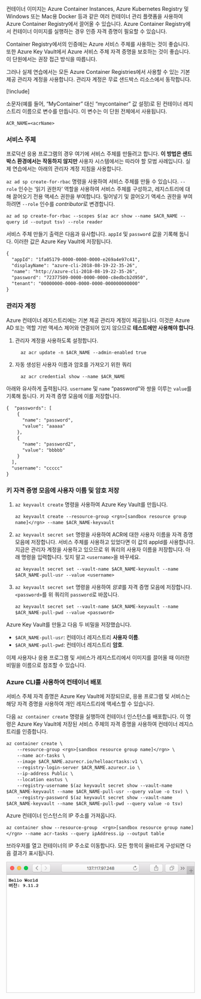 컨테이너 이미지는 Azure Container Instances, Azure Kubernetes Registry 및 Windows 또는 Mac용 Docker 등과 같은 여러 컨테이너 관리 플랫폼을 사용하여 Azure Container Registry에서 끌어올 수 있습니다. Azure Container Registry에서 컨테이너 이미지를 실행하는 경우 인증 자격 증명이 필요할 수 있습니다. 

Container Registry에서의 인증에는 Azure 서비스 주체를 사용하는 것이 좋습니다. 또한 Azure Key Vault에서 Azure 서비스 주체 자격 증명을 보호하는 것이 좋습니다. 이 단원에서는 권장 접근 방식을 따릅니다.

그러나 실제 연습에서는 모든 Azure Container Registries에서 사용할 수 있는 기본 제공 관리자 계정을 사용합니다. 관리자 계정은 무료 샌드박스 리소스에서 동작합니다.

<!-- Activate the sandbox -->
[!include[](../../../includes/azure-sandbox-activate.md)]

소문자(예를 들어, “MyContainer” 대신 “mycontainer” 값 설정)로 된 컨테이너 레지스트리 이름으로 변수를 만듭니다. 이 변수는 이 단원 전체에서 사용됩니다.

```azurecli
ACR_NAME=<acrName>
```

### <a name="service-principal"></a>서비스 주체

프로덕션 응용 프로그램의 경우 여기에 서비스 주체를 만들려고 합니다. **이 방법은 샌드박스 환경에서는 작동하지 않지만** 사용자 시스템에서는 따라야 할 모범 사례입니다. 실제 연습에서는 아래의 관리자 계정 지침을 사용합니다.

`az ad sp create-for-rbac` 명령을 사용하여 서비스 주체를 만들 수 있습니다. `--role` 인수는 ‘읽기 권한자’ 역할을 사용하여 서비스 주체를 구성하고, 레지스트리에 대해 끌어오기 전용 액세스 권한을 부여합니다. 밀어넣기 및 끌어오기 액세스 권한을 부여하려면 `--role` 인수를 *contributor*로 변경합니다.

```azurecli
az ad sp create-for-rbac --scopes $(az acr show --name $ACR_NAME --query id --output tsv) --role reader
```

서비스 주체 만들기 출력은 다음과 유사합니다. `appId` 및 `password` 값을 기록해 둡니다. 이러한 값은 Azure Key Vault에 저장됩니다.

```output
{
  "appId": "1fa05179-0000-0000-0000-e269a4e97c41",
  "displayName": "azure-cli-2018-08-19-22-35-26",
  "name": "http://azure-cli-2018-08-19-22-35-26",
  "password": "72377509-0000-0000-0000-c8edbcb2d950",
  "tenant": "00000000-0000-0000-0000-000000000000"
}
```

### <a name="admin-account"></a>관리자 계정

Azure 컨테이너 레지스트리에는 기본 제공 관리자 계정이 제공됩니다. 이것은 Azure AD 또는 역할 기반 액세스 제어와 연결되어 있지 않으므로 **테스트에만 사용해야 합니다**. 

1. 관리자 계정을 사용하도록 설정합니다.
    ```azurecli
      az acr update -n $ACR_NAME --admin-enabled true
    ```

2. 자동 생성된 사용자 이름과 암호를 가져오기 위한 쿼리

    ```azurecli
      az acr credential show --name $ACR_NAME
    ```

아래와 유사하게 출력됩니다. `username` 및 `name` “password”와 쌍을 이루는 `value`를 기록해 둡니다. 키 자격 증명 모음에 이를 저장합니다.

```output
{  "passwords": [
    {
      "name": "password",
      "value": "aaaaa"
    },
    {
      "name": "password2",
      "value": "bbbbb"
    }
  ],
  "username": "ccccc"
}
```

### <a name="save-the-username-and-password-to-the-key-vault"></a>키 자격 증명 모음에 사용자 이름 및 암호 저장

1. `az keyvault create` 명령을 사용하여 Azure Key Vault를 만듭니다.

    ```azurecli
    az keyvault create --resource-group <rgn>[sandbox resource group name]</rgn> --name $ACR_NAME-keyvault
    ```

1. `az keyvault secret set` 명령을 사용하여 ACR에 대한 사용자 이름을 자격 증명 모음에 저장합니다. 서비스 주체를 사용하고 있었다면 이 값의 appId를 사용합니다. 지금은 관리자 계정을 사용하고 있으므로 위 쿼리의 사용자 이름을 저장합니다. 아래 명령을 입력합니다. 잊지 말고 `<username>`을 바꾸세요.

    ```azurecli
    az keyvault secret set --vault-name $ACR_NAME-keyvault --name $ACR_NAME-pull-usr --value <username>
    ```

1. `az keyvault secret set` 명령을 사용하여 *암호*를 자격 증명 모음에 저장합니다. `<password>`를 위 쿼리의 `password`로 바꿉니다.

    ```azurecli
    az keyvault secret set --vault-name $ACR_NAME-keyvault --name $ACR_NAME-pull-pwd --value <password>
    ```

Azure Key Vault를 만들고 다음 두 비밀을 저장했습니다.

* `$ACR_NAME-pull-usr`: 컨테이너 레지스트리 **사용자 이름**.
* `$ACR_NAME-pull-pwd`: 컨테이너 레지스트리 **암호**.

이제 사용자나 응용 프로그램 및 서비스가 레지스트리에서 이미지를 끌어올 때 이러한 비밀을 이름으로 참조할 수 있습니다.

### <a name="deploy-a-container-with-azure-cli"></a>Azure CLI를 사용하여 컨테이너 배포

서비스 주체 자격 증명은 Azure Key Vault에 저장되므로, 응용 프로그램 및 서비스는 해당 자격 증명을 사용하여 개인 레지스트리에 액세스할 수 있습니다.

다음 `az container create` 명령을 실행하여 컨테이너 인스턴스를 배포합니다. 이 명령은 Azure Key Vault에 저장된 서비스 주체의 자격 증명을 사용하여 컨테이너 레지스트리를 인증합니다.

```azurecli
az container create \
    --resource-group <rgn>[sandbox resource group name]</rgn> \
    --name acr-tasks \
    --image $ACR_NAME.azurecr.io/helloacrtasks:v1 \
    --registry-login-server $ACR_NAME.azurecr.io \
    --ip-address Public \
    --location eastus \
    --registry-username $(az keyvault secret show --vault-name $ACR_NAME-keyvault --name $ACR_NAME-pull-usr --query value -o tsv) \
    --registry-password $(az keyvault secret show --vault-name $ACR_NAME-keyvault --name $ACR_NAME-pull-pwd --query value -o tsv)
```

Azure 컨테이너 인스턴스의 IP 주소를 가져옵니다.

```azurecli
az container show --resource-group  <rgn>[sandbox resource group name]</rgn> --name acr-tasks --query ipAddress.ip --output table
```

브라우저를 열고 컨테이너의 IP 주소로 이동합니다. 모든 항목이 올바르게 구성되면 다음 결과가 표시됩니다.

![Hello World 텍스트가 있는 샘플 웹 응용 프로그램](../media/hello.png)

